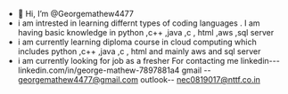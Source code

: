 - 👋 Hi, I’m @Georgemathew4477
- i am intrested in learning differnt types of coding languages . I am having basic knowledge in python ,c++ ,java ,c , html ,aws ,sql server 
- i am currently learning diploma course in cloud computing which includes  python ,c++ ,java ,c , html and mainly  aws and  sql server
- i am currently looking for job as a fresher
   For contacting me 
   linkedin--- linkedin.com/in/george-mathew-7897881a4
   gmail -- georgemathew4477@gmail.com
   outlook-- nec0819017@nttf.co.in

<!---
Georgemathew4477/Georgemathew4477 is a ✨ special ✨ repository because its `README.md` (this file) appears on your GitHub profile.
You can click the Preview link to take a look at your changes.
--->
